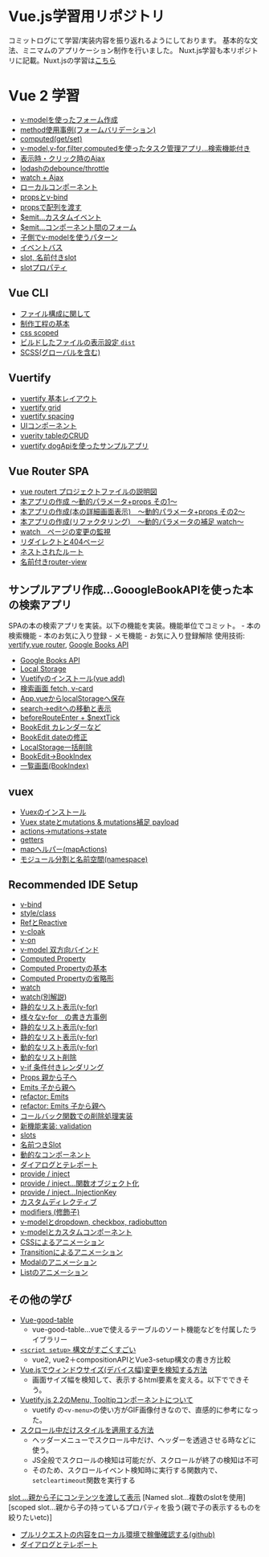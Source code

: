 # Vue.js学習用リポジトリ
コミットログにて学習/実装内容を振り返れるようにしております。
基本的な文法、ミニマムのアプリケーション制作を行いました。
Nuxt.js学習も本リポジトリに記載。Nuxt.jsの学習は[こちら](https://github.com/worldwideweb13/typeScript/tree/main/Nuxt-grammer/section1/nuxt-test)


# Vue 2 学習 
- [v-modelを使ったフォーム作成](https://github.com/worldwideweb13/typeScript/commit/5ef7edfc933a74354d97fd497b43a3e1a9a783b8)
- [method使用事例(フォームバリデーション)](https://github.com/worldwideweb13/typeScript/commit/bca6efc877afd7c16596ddf47e928d38f5109c5e)
- [computed(get/set)](https://github.com/worldwideweb13/typeScript/commit/01627acc8c258e8f3edded441fab75065846bb54)
- [v-model,v-for,filter,computedを使ったタスク管理アプリ...検索機能付き](https://github.com/worldwideweb13/typeScript/commit/a7275889de2d9417ebe7447ecbd7e59caa9acaaa)
- [表示時・クリック時のAjax](https://github.com/worldwideweb13/typeScript/commit/15d61ec13879ced679fdbd990e8eba3a7957482e)
- [lodashのdebounce/throttle](https://github.com/worldwideweb13/typeScript/commit/ed8681e489e6bfa53970b261943fbe23250fb792)
- [watch + Ajax](https://github.com/worldwideweb13/typeScript/commit/350d903ffa18821f222e17435bf98ee5ff77041b)
- [ローカルコンポーネント](https://github.com/worldwideweb13/typeScript/commit/8063c113de2f6cde24b5aeab1c6a27485b4df4f4)
- [propsとv-bind](https://github.com/worldwideweb13/typeScript/commit/72975e7daea22e2aa4e41e1d115c4b4bd2cb0c44)
- [propsで配列を渡す](https://github.com/worldwideweb13/typeScript/commit/2d4b80701e2138282b7ce6907fb6203dae45352e)
- [$emit...カスタムイベント](https://github.com/worldwideweb13/typeScript/commit/4b500d6ea55eabd6bc9fbee07f6883ea0ca619d9)
- [$emit...コンポーネント間のフォーム](https://github.com/worldwideweb13/typeScript/commit/3f99657a07a18ab6901cdf42feb9e105f96f18ba)
- [子側でv-modelを使うパターン](https://github.com/worldwideweb13/typeScript/commit/28a6416939906f8c378777f9f20f67868c67bef3)
- [イベントバス](https://github.com/worldwideweb13/typeScript/commit/8ca15524628928ba2af715c28a5bb1a3deec4048)
- [slot, 名前付きslot](https://github.com/worldwideweb13/typeScript/commit/a7de2403b193e309e7597cb3249c497c386d37fb)
- [slotプロパティ](https://github.com/worldwideweb13/typeScript/commit/bcabccaa1338a97d02163b4ff6537ec24f3539dc)

## Vue CLI
- [ファイル構成に関して](https://github.com/worldwideweb13/typeScript/commit/ab395556b2811aa2a9692d7a119ff2bb64e9131d)
- [制作工程の基本](https://github.com/worldwideweb13/typeScript/commit/472c2ab827921bd47621cda39e90c4c2ed5d7a38)
- [css scoped](https://github.com/worldwideweb13/typeScript/commit/0ba46b48d4c96585c8cc63327bc1a7a6f71aa73e)
- [ビルドしたファイルの表示設定 `dist`](https://github.com/worldwideweb13/typeScript/commit/0ba46b48d4c96585c8cc63327bc1a7a6f71aa73e)
- [SCSS(グローバルを含む)](https://github.com/worldwideweb13/typeScript/commit/23ff3228fc9c83725d03d40db72d49f7c219420b)

## Vuertify
- [vuertify 基本レイアウト](https://github.com/worldwideweb13/typeScript/commit/bb4f37067120a1de85ff57937a2cbb790421f2d1)
- [vuertify grid](https://github.com/worldwideweb13/typeScript/commit/506f2c2d9c4dd69416758ec54a1617d071fe39dd)
- [vuertify spacing](https://github.com/worldwideweb13/typeScript/commit/506f2c2d9c4dd69416758ec54a1617d071fe39dd)
- [UIコンポーネント](https://github.com/worldwideweb13/typeScript/commit/53bdd75c885f85fd13b628b69dc12e7132d46514)
- [vuerity tableのCRUD](https://github.com/worldwideweb13/typeScript/commit/8d053c874074788c2b78925ddbf95acc5a422838)
- [vuertify dogApiを使ったサンプルアプリ](https://github.com/worldwideweb13/typeScript/commit/ee03b9f717696c79a87c9521c11309f7c2253be0)

## Vue Router SPA
- [vue routert プロジェクトファイルの説明図](https://github.com/worldwideweb13/typeScript/commit/b9213f5c4e8e0b995f8a4dee7c0b596014ca38e6)
- [本アプリの作成 〜動的パラメータ+props その1〜](https://github.com/worldwideweb13/typeScript/commit/9431f562c5a5ca0583b3d0f7ba5d112e59df3853)
- [本アプリの作成(本の詳細画面表示)　〜動的パラメータ+props その2〜](https://github.com/worldwideweb13/typeScript/commit/d56f061455a108007e97f9591cad42b601114cc8)
- [本アプリの作成(リファクタリング)　〜動的パラメータの補足 watch〜](https://github.com/worldwideweb13/typeScript/commit/14dbc15c59ba65fdbb3338edc522404ccc70d59a)
- [watch　ページの変更の監視](https://github.com/worldwideweb13/typeScript/commit/8bf4628d17ab714cee1eedfa59be4ed5e83b520d)
- [リダイレクトと404ページ](https://github.com/worldwideweb13/typeScript/commit/fb295cd428f3c152bf11b589a48622876b904a65)
- [ネストされたルート](https://github.com/worldwideweb13/typeScript/commit/f9fda8f55975860625dedc3c3f8ab078f89730f4)
- [名前付きrouter-view](https://github.com/worldwideweb13/typeScript/commit/e81c652a44023c2fbe328adde3fd9032a3628584)


## サンプルアプリ作成...GooogleBookAPIを使った本の検索アプリ
SPAの本の検索アプリを実装。以下の機能を実装。機能単位でコミット。
    - 本の検索機能
    - 本のお気に入り登録
    - メモ機能
    - お気に入り登録解除
使用技術: [vertify](https://vuetifyjs.com/ja/),[vue router](https://router.vuejs.org/), [Google Books API](https://developers.google.com/books)
- [Google Books API](https://github.com/worldwideweb13/typeScript/commit/5c6cd61e2fcf8d0e2c0c312e54fc9bf64ffc38d6)
- [Local Storage](https://github.com/worldwideweb13/typeScript/commit/24fa218ac0c4c8a40319dc3b6bff3b9565800b33)
- [Vuetifyのインストール(vue add)](https://github.com/worldwideweb13/typeScript/commit/b9213f5c4e8e0b995f8a4dee7c0b596014ca38e6)
- [検索画面 fetch, v-card](https://github.com/worldwideweb13/typeScript/commit/f435bd61a7a541017c8f8e4305969d048dd56858)
- [App.vueからlocalStorageへ保存](https://github.com/worldwideweb13/typeScript/commit/a3cce7df1aa48d8d96bdfcb13b7b85671d1d91d4)
- [search->editへの移動と表示](https://github.com/worldwideweb13/typeScript/commit/32e73d0dd2b78b18bfe1607b5edcfca8e781a719)
- [beforeRouteEnter + $nextTick](https://github.com/worldwideweb13/typeScript/commit/aafcf7e40bd9bf2204b0be35a489c4a7d2a8fab6)
- [BookEdit カレンダーなど](https://github.com/worldwideweb13/typeScript/commit/66a3cd487b17511ce77c91ffdbebc90d77bba59d)
- [BookEdit dateの修正](https://github.com/worldwideweb13/typeScript/commit/706dda7fab477cde4f6e17a1884883b944724bbd)
- [LocalStorage一括削除](https://github.com/worldwideweb13/typeScript/commit/2c88427921105bd5615e498a86cbf80468169c5d)
- [BookEdit->BookIndex](https://github.com/worldwideweb13/typeScript/commit/a5cf406028ed29ec51de47bc25814a5c8129b07b)
- [一覧画面(BookIndex)](https://github.com/worldwideweb13/typeScript/commit/f1c42019398f74caa2a04d2583fa382bbd1a39c6)

## vuex
- [Vuexのインストール](https://github.com/worldwideweb13/typeScript/commit/a9b9f4de0486197cbeb733d39c740e5579395b02)
- [Vuex stateとmutations & mutations補足 payload
](https://github.com/worldwideweb13/typeScript/commit/c88ddc403512fc0b893809e3e504cb4a56200446)
- [actions->mutations->state](https://github.com/worldwideweb13/typeScript/commit/bc08ac3d8ee14e5f296306b5c09a12fbeb191b74)
- [getters](https://github.com/worldwideweb13/typeScript/commit/14340198d4bc8172601fd6656e1b51de1157bd14)
- [mapヘルパー(mapActions)](https://github.com/worldwideweb13/typeScript/commit/30157e7b341ab4ff836dce2ce6e6c302e6d2d36e)
- [モジュール分割と名前空間(namespace)](https://github.com/worldwideweb13/typeScript/commit/acc3b2ff305ab656bf8522b5941734d030b474ee)


## Recommended IDE Setup

- [v-bind](https://github.com/worldwideweb13/typeScript/commit/e50bd3e0b77205f8fd8fb546713e383a4cb99a1d)
- [style/class](https://github.com/worldwideweb13/typeScript/commit/f5cef191b7a1fa987f65b915cf30a4161523fb95)
- [RefとReactive](https://github.com/worldwideweb13/typeScript/commit/e92d8baeea003575b234c0019600142d28220059)
- [v-cloak](https://github.com/worldwideweb13/typeScript/commit/0d9dfcc9e76a4b2c9d55134fc225109ac45ff783)
- [v-on](https://github.com/worldwideweb13/typeScript/commit/dbb242f2d6b3716749d561fdfc964d93a800cf19)
- [v-model 双方向バインド](https://github.com/worldwideweb13/typeScript/commit/4c8a29fffcbff94210b87da71e59bfd76bfbc93e)
-  [Computed Property](https://github.com/worldwideweb13/typeScript/commit/b81e4685e53c98263d8e9a39b8f89c94f2ad8789)
-  [Computed Propertyの基本](https://github.com/worldwideweb13/typeScript/commit/d3842a85d5ca2ab7620c785ba6f1fa144163db47)
-  [Computed Propertyの省略形](https://github.com/worldwideweb13/typeScript/commit/d2eb68b5367fabc2b1169fc836dc7464237e57ab)
-  [watch](https://github.com/worldwideweb13/typeScript/commit/70e3591b2d10d115b9abc0139d236c4d6ae35a57)
-  [watch(別解説)](https://github.com/worldwideweb13/typeScript/commit/fb46f3fcd801f4bdc359ab400d1706216508df30)
-  [静的なリスト表示(v-for)](https://github.com/worldwideweb13/typeScript/commit/72c999a1eaf49cd83ba16f70a97c4258dc5047b9)
- [様々なv-for　の書き方事例](https://github.com/worldwideweb13/typeScript/commit/29567330891c4af47e7c5faf8e023cf6e2b3b105)
-  [静的なリスト表示(v-for)](https://github.com/worldwideweb13/typeScript/commit/72c999a1eaf49cd83ba16f70a97c4258dc5047b9)
-  [静的なリスト表示(v-for)](https://github.com/worldwideweb13/typeScript/commit/72c999a1eaf49cd83ba16f70a97c4258dc5047b9)
-  [動的なリスト表示(v-for)](https://github.com/worldwideweb13/typeScript/commit/dddfb5e3a7a9d2c4f4e6eae247f08bdab1dffb5d)
-  [動的なリスト削除](https://github.com/worldwideweb13/typeScript/commit/a4cb84470274efa898c2fdd8eed85dc401be88e8)
-  [v-if 条件付きレンダリング](https://github.com/worldwideweb13/typeScript/commit/ca36f7a67da9c3d6d8f75bc6c02c1863807f042a)
-  [Props 親から子へ](https://github.com/worldwideweb13/typeScript/commit/f40dc4363b049dc40f69856d6c4ce90bb5812f37)
-  [Emits 子から親へ](https://github.com/worldwideweb13/typeScript/commit/dafe273bfd5b1500d0b56e00ac3cb504a6717e61)
-  [refactor: Emits](https://github.com/worldwideweb13/typeScript/commit/e725251a5b3f5248df90e8219bc96ca1f7829ac7)
-  [refactor: Emits 子から親へ](https://github.com/worldwideweb13/typeScript/commit/c3ca7e067c80f3c6d8b9ac3d24b441a71165b8d2)
-  [コールバック関数での削除処理実装](https://github.com/worldwideweb13/typeScript/commit/b37041b740f052276fc579ef8deb13c39f4b5f30)
-  [新機能実装: validation](https://github.com/worldwideweb13/typeScript/commit/1c6cf80133d3d69d15803f907763257da9c3cdc7)
-  [slots](https://github.com/worldwideweb13/typeScript/commit/1e1d2e0c98ed642596dbf07949af64db0645e322)
-  [名前つきSlot](https://github.com/worldwideweb13/typeScript/commit/69ae64e849670cce5e686d37e03d2059ebcdbd08)
-  [動的なコンポーネント](https://github.com/worldwideweb13/typeScript/commit/28bb28e41314a1e66989fc4f131f17a4afe1827a)
-  [ダイアログとテレポート](https://github.com/worldwideweb13/typeScript/commit/5aa9b472add0a12bb5bc7017cfaa0c913f238597)
-  [provide / inject](https://github.com/worldwideweb13/typeScript/commit/121e47b87adb24425592882e534ac9c0a08394aa)
-  [provide / inject...関数オブジェクト化](https://github.com/worldwideweb13/typeScript/commit/ed28bffb86d28bd83b61682fabd8d146f884fd05)
-  [provide / inject...InjectionKey](https://github.com/worldwideweb13/typeScript/commit/8c1c6c7ecbc298d38f4db9af29cf9d072f5f8fa9)
-  [カスタムディレクティブ](https://github.com/worldwideweb13/typeScript/commit/7632ff3b38ddb91e213302816643165253d09c1a)
-  [modifiers (修飾子)](https://github.com/worldwideweb13/typeScript/commit/8bbc4c1aad7d219ddcd0eccf2e6f8a5819bc48ca)
-  [v-modelとdropdown, checkbox, radiobutton](https://github.com/worldwideweb13/typeScript/commit/5ec26231703e348e502d44bbf64fc1051d9bbea3)
-  [v-modelとカスタムコンポーネント](https://github.com/worldwideweb13/typeScript/commit/9f986ef4c687e248603e6902c6b19f78947b9a9d)
-  [CSSによるアニメーション](https://github.com/worldwideweb13/typeScript/commit/3770fac29b527f9180ddcae2e912555291bedf3f)
-  [Transitionによるアニメーション](https://github.com/worldwideweb13/typeScript/commit/e43824b7d330658ad5de3dfc047d2ac9a7d3d05b)
-  [Modalのアニメーション](https://github.com/worldwideweb13/typeScript/commit/9679a6797b3667687761f61523cdccccefbb845e)
-  [Listのアニメーション](https://github.com/worldwideweb13/typeScript/commit/884f42b232e2f800ea12eaa0fb865899d82c63b7)


## その他の学び
- [Vue-good-table](https://www.kabanoki.net/3230/)
  - vue-good-table...vueで使えるテーブルのソート機能などを付属したライブラリー
- [`<script setup>` 構文がすごくすごい](https://zenn.dev/azukiazusa/articles/676d88675e4e74)
  - vue2, vue2＋compositionAPIとVue3-setup構文の書き方比較 
- [Vue.jsでウィンドウサイズ(デバイス幅)変更を検知する方法](https://devsakaso.com/vue-js-watch-window-resize/)
  - 画面サイズ幅を検知して、表示するhtml要素を変える。以下でできそう。
- [Vuetify.js 2.2のMenu, Tooltipコンポーネントについて](https://qiita.com/rubytomato@github/items/9bd8dc197f9ab406bead)
  - vuetify の`<v-menu>`の使い方がGIF画像付きなので、直感的に参考になった。
- [スクロール中だけスタイルを適用する方法](https://lab.syncer.jp/Web/JavaScript/Snippet/56/)
  - ヘッダーメニューでスクロール中だけ、ヘッダーを透過させる時などに使う。
  - JS全般でスクロールの検知は可能だが、スクロールが終了の検知は不可
  - そのため、スクロールイベント検知時に実行する関数内で、`setcleartimeout`関数を実行する

[slot ...親から子にコンテンツを渡して表示](https://www.youtube.com/watch?v=oT3uIVKhoGQ)
[Named slot...複数のslotを使用]
[scoped slot...親から子の持っているプロパティを扱う(親で子の表示するものを絞りたいetc)]

- [プルリクエストの内容をローカル環境で稼働確認する(github)](https://qiita.com/great084/items/ad74dd064a2c2bc47cff)
-  [ダイアログとテレポート](https://github.com/worldwideweb13/typeScript/commit/5aa9b472add0a12bb5bc7017cfaa0c913f238597)
